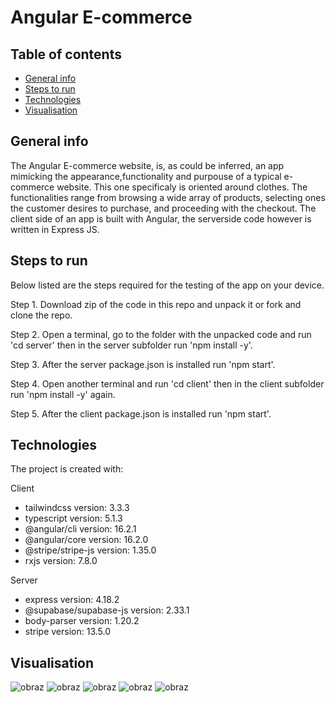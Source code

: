 # Angular E-commerce
## Table of contents
* [General info](#general-info)
* [Steps to run](#steps-to-run)
* [Technologies](#technologies)
* [Visualisation](#visualisation)


## General info
The Angular E-commerce website, is, as could be inferred, an app mimicking the appearance,functionality and purpouse of a typical e-commerce website. This one specificaly is oriented around clothes. The functionalities range from browsing a wide array of products, selecting ones the customer desires to purchase, and proceeding with the checkout. The client side of an app is built with Angular, the serverside code however is written in Express JS.

## Steps to run
Below listed are the steps required for the testing of the app on your device.

Step 1. Download zip of the code in this repo and unpack it or fork and clone the repo.

Step 2. Open a terminal, go to the folder with the unpacked code and run 'cd server' then in the server subfolder run 'npm install -y'.

Step 3. After the server package.json is installed run 'npm start'.

Step 4. Open another terminal and run 'cd client' then in the client subfolder run 'npm install -y' again.

Step 5. After the client package.json is installed run 'npm start'.



## Technologies
The project is created with:

Client
* tailwindcss version: 3.3.3
* typescript version: 5.1.3
* @angular/cli version: 16.2.1
* @angular/core version: 16.2.0
* @stripe/stripe-js version: 1.35.0
* rxjs version: 7.8.0

Server
* express version: 4.18.2
* @supabase/supabase-js version: 2.33.1
* body-parser version: 1.20.2
* stripe version: 13.5.0

## Visualisation
![obraz](https://github.com/LukassF/angular-ecommerce/assets/132075104/ef139f28-b24f-4c24-80d5-d09c027b84e7)
![obraz](https://github.com/LukassF/angular-ecommerce/assets/132075104/b99feeb8-b3fe-48a5-8474-ced41b38d458)
![obraz](https://github.com/LukassF/angular-ecommerce/assets/132075104/8b721a13-e1d7-4c9b-ac13-4771fa5ae446)
![obraz](https://github.com/LukassF/angular-ecommerce/assets/132075104/a0459481-a4ac-45b8-af5a-899e1edc2ab3)
![obraz](https://github.com/LukassF/angular-ecommerce/assets/132075104/243e0d33-19a9-45f3-88b2-240d697874c1)

